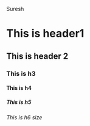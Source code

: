 Suresh
# This is header1
## This is header 2
### This is h3
#### This is h4
##### This is h5
###### This is h6 size
